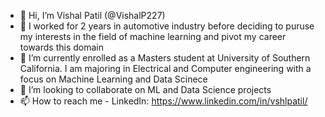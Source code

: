 - 👋 Hi, I’m Vishal Patil (@VishalP227)
- 👀 I worked for 2 years in automotive industry before deciding to puruse my interests in the field of machine learning and pivot my career towards this domain   
- 🌱 I’m currently enrolled as a Masters student at University of Southern California. I am majoring in Electrical and Computer engineering with a focus on      Machine Learning and Data Scinece
- 💞️ I’m looking to collaborate on ML and Data Science projects
- 📫 How to reach me - LinkedIn: https://www.linkedin.com/in/vshlpatil/ 

<!---
VishalP227/VishalP227 is a ✨ special ✨ repository because its `README.md` (this file) appears on your GitHub profile.
You can click the Preview link to take a look at your changes.
--->
